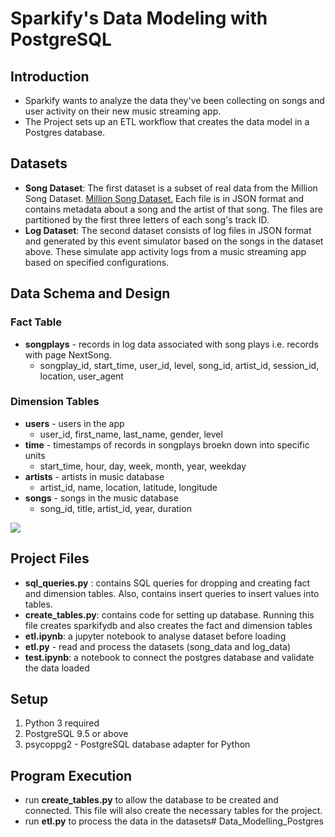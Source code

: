# Sparkify's Data Modeling with PostgreSQL
## Introduction
- Sparkify wants to analyze the data they've been collecting on songs and user activity on their new music streaming app.
- The Project sets up an ETL workflow that creates the data model in a Postgres database.

## Datasets
- **Song Dataset**: The first dataset is a subset of real data from the Million Song Dataset. [Million Song Dataset.](http://millionsongdataset.com/) Each file is in JSON format and contains metadata about a song and the artist of that song. The files are partitioned by the first three letters of each song's track ID.
- **Log Dataset**: The second dataset consists of log files in JSON format and generated by this event simulator based on the songs in the dataset above. These simulate app activity logs from a music streaming app based on specified configurations.

## Data Schema and Design
### Fact Table
- **songplays** - records in log data associated with song plays i.e. records with page NextSong.
  - songplay_id, start_time, user_id, level, song_id, artist_id, session_id, location, user_agent
 
 ### Dimension Tables
 - **users** - users in the app
   - user_id, first_name, last_name, gender, level
  - **time** - timestamps of records in songplays broekn down into specific units
    - start_time, hour, day, week, month, year, weekday
 - **artists** - artists in music database
   - artist_id, name, location, latitude, longitude
  - **songs** - songs in the music database
    - song_id, title, artist_id, year, duration
   
 ![](https://udacity-reviews-uploads.s3.us-west-2.amazonaws.com/_attachments/33760/1586916755/Song_ERD.png)
 
## Project Files
- **sql_queries.py** : contains SQL queries for dropping and creating fact and dimension tables. Also, contains insert queries to insert values into tables. 
- **create_tables.py**: contains code for setting up database. Running this file creates sparkifydb and also creates the fact and dimension tables
- **etl.ipynb**: a jupyter notebook to analyse dataset before loading
- **etl.py** - read and process the datasets (song_data and log_data)
- **test.ipynb**: a notebook to connect the postgres database and validate the data loaded
 ## Setup
 1. Python 3 required
 2. PostgreSQL 9.5 or above
 3. psycoppg2 - PostgreSQL database adapter for Python

## Program Execution
- run **create_tables.py** to allow the database to be created and connected. This file will also create the necessary tables for the project.
- run **etl.py** to process the data in the datasets# Data_Modelling_Postgres
